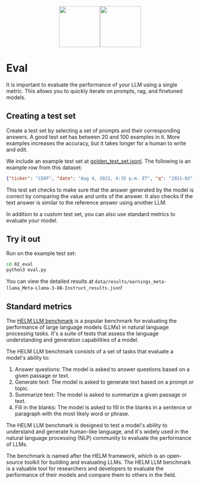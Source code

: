 <div align="center">
<img src="https://avatars.githubusercontent.com/u/130713213?s=200&v=4" width="110"><img src="https://huggingface.co/lamini/instruct-peft-tuned-12b/resolve/main/Lamini_logo.png?max-height=110" height="110">
</div>

# Eval

It is important to evaluate the performance of your LLM using a single metric.
This allows you to quickly iterate on prompts, rag, and finetuned models.

## Creating a test set

Create a test set by selecting a set of prompts and their corresponding answers. A good test set has between 20 and 100 examples in it.  More examples increases the accuracy, but it takes longer for a human to write and edit.

We include an example test set at [golden_test_set.jsonl](../data/golden_test_set.jsonl). The following is an example row from this dataset:

```json
{"ticker": "CENT", "date": "Aug 4, 2021, 4:35 p.m. ET", "q": "2021-Q3", "question": "What is the optimal leverage range for the company in the event of M&A", "answer": " The optimal leverage range for the company in the event of M&A is between 3 to 3.5 times. For the right deal, the company would be willing to lever up into the low 4s, and then quickly deliver back down to that three to 3.5 range.", "has_value": true, "value": 3.5, "units": "times"}
```

This test set checks to make sure that the answer generated by the model is correct by comparing the value and units of the answer. It also checks if the text answer is similar to the reference answer using another LLM.

In addition to a custom test set, you can also use standard metrics to evaluate your model.

## Try it out

Run on the example test set:

```bash
cd 02_eval
python3 eval.py
```

You can view the detailed results at `data/results/earnings_meta-llama_Meta-Llama-3-8B-Instruct_results.json`!

## Standard metrics

The [HELM LLM benchmark](https://crfm.stanford.edu/helm/) is a popular benchmark for evaluating the performance of large language models (LLMs) in natural language processing tasks. It's a suite of tests that assess the language understanding and generation capabilities of a model.

The HELM LLM benchmark consists of a set of tasks that evaluate a model's ability to:

1. Answer questions: The model is asked to answer questions based on a given passage or text.
2. Generate text: The model is asked to generate text based on a prompt or topic.
3. Summarize text: The model is asked to summarize a given passage or text.
4. Fill in the blanks: The model is asked to fill in the blanks in a sentence or paragraph with the most likely word or phrase.

The HELM LLM benchmark is designed to test a model's ability to understand and generate human-like language, and it's widely used in the natural language processing (NLP) community to evaluate the performance of LLMs.

The benchmark is named after the HELM framework, which is an open-source toolkit for building and evaluating LLMs. The HELM LLM benchmark is a valuable tool for researchers and developers to evaluate the performance of their models and compare them to others in the field.
